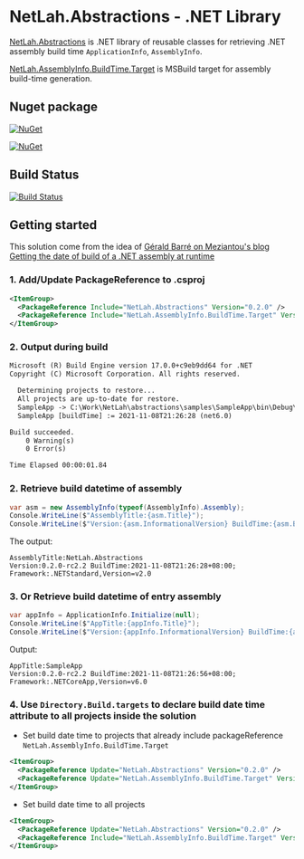 # NetLah.Abstractions - .NET Library

[NetLah.Abstractions](https://www.nuget.org/packages/NetLah.Abstractions/) is .NET library of reusable classes for retrieving .NET assembly build time `ApplicationInfo`, `AssemblyInfo`.

[NetLah.AssemblyInfo.BuildTime.Target](https://www.nuget.org/packages/NetLah.AssemblyInfo.BuildTime.Target/) is MSBuild target for assembly build-time generation.

## Nuget package

[![NuGet](https://img.shields.io/nuget/v/NetLah.Abstractions.svg?style=flat-square&label=nuget&colorB=00b200)](https://www.nuget.org/packages/NetLah.Abstractions/)

[![NuGet](https://img.shields.io/nuget/v/NetLah.AssemblyInfo.BuildTime.Target.svg?style=flat-square&label=nuget&colorB=00b200)](https://www.nuget.org/packages/NetLah.AssemblyInfo.BuildTime.Target/)

## Build Status

[![Build Status](https://img.shields.io/endpoint.svg?url=https%3A%2F%2Factions-badge.atrox.dev%2FNetLah%2Fabstractions%2Fbadge%3Fref%3Dmain&style=flat)](https://actions-badge.atrox.dev/NetLah/abstractions/goto?ref=main)

## Getting started

This solution come from the idea of [Gérald Barré on Meziantou's blog Getting the date of build of a .NET assembly at runtime](https://www.meziantou.net/getting-the-date-of-build-of-a-dotnet-assembly-at-runtime.htm)

### 1. Add/Update PackageReference to .csproj

```xml
<ItemGroup>
  <PackageReference Include="NetLah.Abstractions" Version="0.2.0" />
  <PackageReference Include="NetLah.AssemblyInfo.BuildTime.Target" Version="0.2.0" PrivateAssets="All" />
</ItemGroup>
```

### 2. Output during build

```txt
Microsoft (R) Build Engine version 17.0.0+c9eb9dd64 for .NET
Copyright (C) Microsoft Corporation. All rights reserved.

  Determining projects to restore...
  All projects are up-to-date for restore.
  SampleApp -> C:\Work\NetLah\abstractions\samples\SampleApp\bin\Debug\net6.0\SampleApp.dll
  SampleApp [buildTime] := 2021-11-08T21:26:28 (net6.0)

Build succeeded.
    0 Warning(s)
    0 Error(s)

Time Elapsed 00:00:01.84
```

### 2. Retrieve build datetime of assembly

```csharp
var asm = new AssemblyInfo(typeof(AssemblyInfo).Assembly);
Console.WriteLine($"AssemblyTitle:{asm.Title}");
Console.WriteLine($"Version:{asm.InformationalVersion} BuildTime:{asm.BuildTimestampLocal}; Framework:{asm.FrameworkName}");
```

The output:

```text
AssemblyTitle:NetLah.Abstractions
Version:0.2.0-rc2.2 BuildTime:2021-11-08T21:26:28+08:00; Framework:.NETStandard,Version=v2.0
```

### 3. Or Retrieve build datetime of entry assembly

```csharp
var appInfo = ApplicationInfo.Initialize(null);
Console.WriteLine($"AppTitle:{appInfo.Title}");
Console.WriteLine($"Version:{appInfo.InformationalVersion} BuildTime:{appInfo.BuildTimestampLocal};Framework:{appInfo.FrameworkName}");
```

Output:

```text
AppTitle:SampleApp
Version:0.2.0-rc2.2 BuildTime:2021-11-08T21:26:56+08:00; Framework:.NETCoreApp,Version=v6.0
```

### 4. Use `Directory.Build.targets` to declare build date time attribute to all projects inside the solution

- Set build date time to projects that already include packageReference `NetLah.AssemblyInfo.BuildTime.Target`

```xml
<ItemGroup>
  <PackageReference Update="NetLah.Abstractions" Version="0.2.0" />
  <PackageReference Update="NetLah.AssemblyInfo.BuildTime.Target" Version="0.2.0" PrivateAssets="All" />
</ItemGroup>
```

- Set build date time to all projects

```xml
<ItemGroup>
  <PackageReference Update="NetLah.Abstractions" Version="0.2.0" />
  <PackageReference Include="NetLah.AssemblyInfo.BuildTime.Target" Version="0.2.0" PrivateAssets="All" />
</ItemGroup>
```
